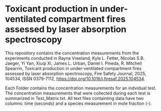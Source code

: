 # Toxicant production in under-ventilated compartment fires assessed by laser absorption spectroscopy
This repository contains the concentration measurements from the experiments conducted in 
Rayna Vreeland, Kyle L. Fetter, Nicolas S.B. Jaeger, Yi Yan, Xiuqi Xi, James L. Urban, Daniel I. Pineda, R. Mitchell Spearrin,
Toxicant production in under-ventilated compartment fires assessed by laser absorption spectroscopy,
Fire Safety Journal,
2025,
104534,
ISSN 0379-7112,
https://doi.org/10.1016/j.firesaf.2025.104534.

Each Folder contains the concentration measurements for an indvidual test. The concentration measurements that were collected during each test is summarized in Test_Matrix.txt. All text files containting data have two columns: time (seconds) and a species measurement in mole fraction (-).  
